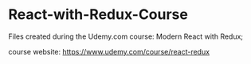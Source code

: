 # React-with-Redux-Course
Files created during the Udemy.com course: Modern React with Redux;

course website: https://www.udemy.com/course/react-redux
